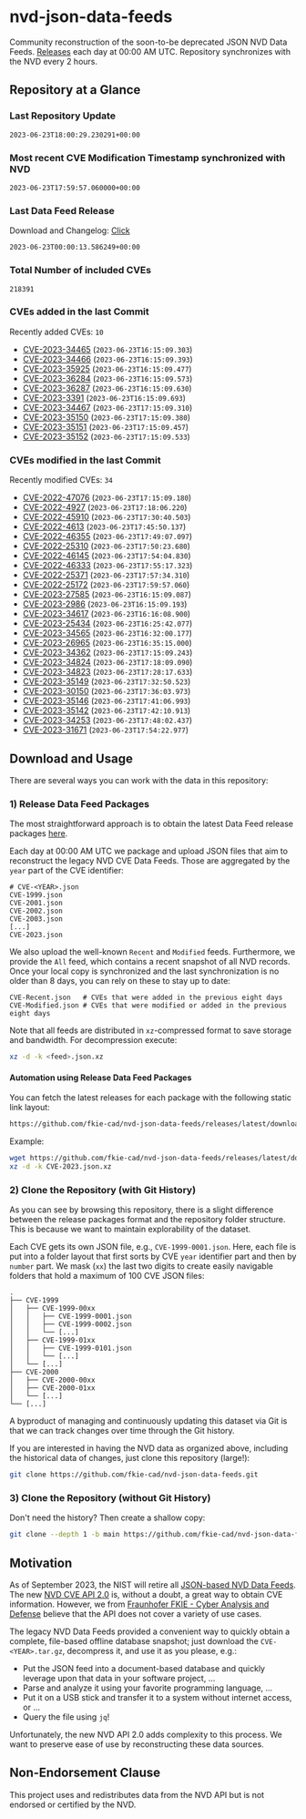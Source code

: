 # nvd-json-data-feeds

Community reconstruction of the soon-to-be deprecated JSON NVD Data Feeds. 
[Releases](https://github.com/fkie-cad/nvd-json-data-feeds/releases/latest) each day at 00:00 AM UTC.
Repository synchronizes with the NVD every 2 hours.

## Repository at a Glance

### Last Repository Update

```plain
2023-06-23T18:00:29.230291+00:00
```

### Most recent CVE Modification Timestamp synchronized with NVD

```plain
2023-06-23T17:59:57.060000+00:00
```

### Last Data Feed Release

Download and Changelog: [Click](https://github.com/fkie-cad/nvd-json-data-feeds/releases/latest)

```plain
2023-06-23T00:00:13.586249+00:00
```

### Total Number of included CVEs

```plain
218391
```

### CVEs added in the last Commit

Recently added CVEs: `10`

* [CVE-2023-34465](CVE-2023/CVE-2023-344xx/CVE-2023-34465.json) (`2023-06-23T16:15:09.303`)
* [CVE-2023-34466](CVE-2023/CVE-2023-344xx/CVE-2023-34466.json) (`2023-06-23T16:15:09.393`)
* [CVE-2023-35925](CVE-2023/CVE-2023-359xx/CVE-2023-35925.json) (`2023-06-23T16:15:09.477`)
* [CVE-2023-36284](CVE-2023/CVE-2023-362xx/CVE-2023-36284.json) (`2023-06-23T16:15:09.573`)
* [CVE-2023-36287](CVE-2023/CVE-2023-362xx/CVE-2023-36287.json) (`2023-06-23T16:15:09.630`)
* [CVE-2023-3391](CVE-2023/CVE-2023-33xx/CVE-2023-3391.json) (`2023-06-23T16:15:09.693`)
* [CVE-2023-34467](CVE-2023/CVE-2023-344xx/CVE-2023-34467.json) (`2023-06-23T17:15:09.310`)
* [CVE-2023-35150](CVE-2023/CVE-2023-351xx/CVE-2023-35150.json) (`2023-06-23T17:15:09.380`)
* [CVE-2023-35151](CVE-2023/CVE-2023-351xx/CVE-2023-35151.json) (`2023-06-23T17:15:09.457`)
* [CVE-2023-35152](CVE-2023/CVE-2023-351xx/CVE-2023-35152.json) (`2023-06-23T17:15:09.533`)


### CVEs modified in the last Commit

Recently modified CVEs: `34`

* [CVE-2022-47076](CVE-2022/CVE-2022-470xx/CVE-2022-47076.json) (`2023-06-23T17:15:09.180`)
* [CVE-2022-4927](CVE-2022/CVE-2022-49xx/CVE-2022-4927.json) (`2023-06-23T17:18:06.220`)
* [CVE-2022-45910](CVE-2022/CVE-2022-459xx/CVE-2022-45910.json) (`2023-06-23T17:30:40.503`)
* [CVE-2022-4613](CVE-2022/CVE-2022-46xx/CVE-2022-4613.json) (`2023-06-23T17:45:50.137`)
* [CVE-2022-46355](CVE-2022/CVE-2022-463xx/CVE-2022-46355.json) (`2023-06-23T17:49:07.097`)
* [CVE-2022-25310](CVE-2022/CVE-2022-253xx/CVE-2022-25310.json) (`2023-06-23T17:50:23.680`)
* [CVE-2022-46145](CVE-2022/CVE-2022-461xx/CVE-2022-46145.json) (`2023-06-23T17:54:04.830`)
* [CVE-2022-46333](CVE-2022/CVE-2022-463xx/CVE-2022-46333.json) (`2023-06-23T17:55:17.323`)
* [CVE-2022-25371](CVE-2022/CVE-2022-253xx/CVE-2022-25371.json) (`2023-06-23T17:57:34.310`)
* [CVE-2022-25172](CVE-2022/CVE-2022-251xx/CVE-2022-25172.json) (`2023-06-23T17:59:57.060`)
* [CVE-2023-27585](CVE-2023/CVE-2023-275xx/CVE-2023-27585.json) (`2023-06-23T16:15:09.087`)
* [CVE-2023-2986](CVE-2023/CVE-2023-29xx/CVE-2023-2986.json) (`2023-06-23T16:15:09.193`)
* [CVE-2023-34617](CVE-2023/CVE-2023-346xx/CVE-2023-34617.json) (`2023-06-23T16:16:08.900`)
* [CVE-2023-25434](CVE-2023/CVE-2023-254xx/CVE-2023-25434.json) (`2023-06-23T16:25:42.077`)
* [CVE-2023-34565](CVE-2023/CVE-2023-345xx/CVE-2023-34565.json) (`2023-06-23T16:32:00.177`)
* [CVE-2023-26965](CVE-2023/CVE-2023-269xx/CVE-2023-26965.json) (`2023-06-23T16:35:15.000`)
* [CVE-2023-34362](CVE-2023/CVE-2023-343xx/CVE-2023-34362.json) (`2023-06-23T17:15:09.243`)
* [CVE-2023-34824](CVE-2023/CVE-2023-348xx/CVE-2023-34824.json) (`2023-06-23T17:18:09.090`)
* [CVE-2023-34823](CVE-2023/CVE-2023-348xx/CVE-2023-34823.json) (`2023-06-23T17:28:17.633`)
* [CVE-2023-35149](CVE-2023/CVE-2023-351xx/CVE-2023-35149.json) (`2023-06-23T17:32:50.523`)
* [CVE-2023-30150](CVE-2023/CVE-2023-301xx/CVE-2023-30150.json) (`2023-06-23T17:36:03.973`)
* [CVE-2023-35146](CVE-2023/CVE-2023-351xx/CVE-2023-35146.json) (`2023-06-23T17:41:06.993`)
* [CVE-2023-35142](CVE-2023/CVE-2023-351xx/CVE-2023-35142.json) (`2023-06-23T17:42:10.913`)
* [CVE-2023-34253](CVE-2023/CVE-2023-342xx/CVE-2023-34253.json) (`2023-06-23T17:48:02.437`)
* [CVE-2023-31671](CVE-2023/CVE-2023-316xx/CVE-2023-31671.json) (`2023-06-23T17:54:22.977`)


## Download and Usage

There are several ways you can work with the data in this repository:

### 1) Release Data Feed Packages

The most straightforward approach is to obtain the latest Data Feed release packages [here](https://github.com/fkie-cad/nvd-json-data-feeds/releases/latest).

Each day at 00:00 AM UTC we package and upload JSON files that aim to reconstruct the legacy NVD CVE Data Feeds.
Those are aggregated by the `year` part of the CVE identifier:

```
# CVE-<YEAR>.json
CVE-1999.json
CVE-2001.json
CVE-2002.json
CVE-2003.json
[...]
CVE-2023.json
```

We also upload the well-known `Recent` and `Modified` feeds.
Furthermore, we provide the `All` feed, which contains a recent snapshot of all NVD records.
Once your local copy is synchronized and the last synchronization is no older than 8 days, you can rely on these to stay up to date:

```plain
CVE-Recent.json   # CVEs that were added in the previous eight days
CVE-Modified.json # CVEs that were modified or added in the previous eight days
```

Note that all feeds are distributed in `xz`-compressed format to save storage and bandwidth.
For decompression execute:

```sh
xz -d -k <feed>.json.xz
```


#### Automation using Release Data Feed Packages

You can fetch the latest releases for each package with the following static link layout:

```sh
https://github.com/fkie-cad/nvd-json-data-feeds/releases/latest/download/CVE-<YEAR>.json.xz
```

Example:

```sh
wget https://github.com/fkie-cad/nvd-json-data-feeds/releases/latest/download/CVE-2023.json.xz
xz -d -k CVE-2023.json.xz
```

### 2) Clone the Repository (with Git History)

As you can see by browsing this repository, there is a slight difference between the release packages format and the repository folder structure.
This is because we want to maintain explorability of the dataset.

Each CVE gets its own JSON file, e.g., `CVE-1999-0001.json`.
Here, each file is put into a folder layout that first sorts by CVE `year` identifier part and then by `number` part.
We mask (`xx`) the last two digits to create easily navigable folders that hold a maximum of 100 CVE JSON files:

```plain
.
├── CVE-1999
│   ├── CVE-1999-00xx
│   │   ├── CVE-1999-0001.json
│   │   ├── CVE-1999-0002.json
│   │   └── [...]
│   ├── CVE-1999-01xx
│   │   ├── CVE-1999-0101.json
│   │   └── [...]
│   └── [...]
├── CVE-2000
│   ├── CVE-2000-00xx
│   ├── CVE-2000-01xx
│   └── [...]
└── [...]
```

A byproduct of managing and continuously updating this dataset via Git is that we can track changes over time through the Git history.

If you are interested in having the NVD data as organized above, including the historical data of changes, just clone this repository (large!):

```sh
git clone https://github.com/fkie-cad/nvd-json-data-feeds.git
```

### 3) Clone the Repository (without Git History)

Don't need the history? Then create a shallow copy:

```sh
git clone --depth 1 -b main https://github.com/fkie-cad/nvd-json-data-feeds.git
```

## Motivation

As of September 2023, the NIST will retire all [JSON-based NVD Data Feeds](https://nvd.nist.gov/vuln/data-feeds#divRetirementBanner-1).
The new [NVD CVE API 2.0](https://nvd.nist.gov/developers/vulnerabilities) is, without a doubt, a great way to obtain CVE information.
However, we from [Fraunhofer FKIE - Cyber Analysis and Defense](https://www.fkie.fraunhofer.de/en/departments/cad.html) believe that the API does not cover a variety of use cases.

The legacy NVD Data Feeds provided a convenient way to quickly obtain a complete, file-based offline database snapshot; just download the `CVE-<YEAR>.tar.gz`, decompress it, and use it as you please, e.g.:

* Put the JSON feed into a document-based database and quickly leverage upon that data in your software project, ...
* Parse and analyze it using your favorite programming language, ...
* Put it on a USB stick and transfer it to a system without internet access, or ...
* Query the file using `jq`!

Unfortunately, the new NVD API 2.0 adds complexity to this process.
We want to preserve ease of use by reconstructing these data sources.

## Non-Endorsement Clause

This project uses and redistributes data from the NVD API but is not endorsed or certified by the NVD.